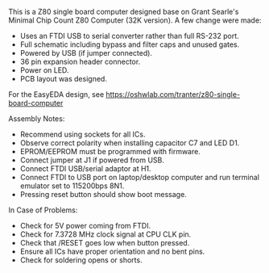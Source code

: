 This is a Z80 single board computer designed base on Grant Searle's
Minimal Chip Count Z80 Computer (32K version). A few change were made:

- Uses an FTDI USB to serial converter rather than full RS-232 port.
- Full schematic including bypass and filter caps and unused gates.
- Powered by USB (if jumper connected).
- 36 pin expansion header connector.
- Power on LED.
- PCB layout was designed.

For the EasyEDA design, see https://oshwlab.com/tranter/z80-single-board-computer

Assembly Notes:

- Recommend using sockets for all ICs.
- Observe correct polarity when installing capacitor C7 and LED D1.
- EPROM/EEPROM must be programmed with firmware.
- Connect jumper at J1 if powered from USB.
- Connect FTDI USB/serial adaptor at H1.
- Connect FTDI to USB port on laptop/desktop computer and run terminal
  emulator set to 115200bps 8N1.
- Pressing reset button should show boot message.

In Case of Problems:

- Check for 5V power coming from FTDI.
- Check for 7.3728 MHz clock signal at CPU CLK pin.
- Check that /RESET goes low when button pressed.
- Ensure all ICs have proper orientation and no bent pins.
- Check for soldering opens or shorts.
